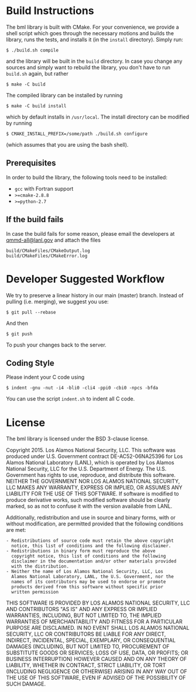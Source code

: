 # Build Instructions #

The bml library is built with CMake.  For your convenience, we provide
a shell script which goes through the necessary motions and builds the
library, runs the tests, and installs it (in the `install` directory).
Simply run:

    $ ./build.sh compile

and the library will be built in the `build` directory.  In case you
change any sources and simply want to rebuild the library, you don't
have to run `build.sh` again, but rather

    $ make -C build

The compiled library can be installed by running

    $ make -C build install

which by default installs in `/usr/local`.  The install directory can
be modified by running

    $ CMAKE_INSTALL_PREFIX=/some/path ./build.sh configure

(which assumes that you are using the bash shell).

## Prerequisites ##

In order to build the library, the following tools need to be installed:

  - `gcc` with Fortran support
  - `>=cmake-2.8.8`
  - `>=python-2.7`

## If the build fails ##

In case the build fails for some reason, please email the developers
at <qmmd-all@lanl.gov> and attach the files

    build/CMakeFiles/CMakeOutput.log
    build/CMakeFiles/CMakeError.log

# Developer Suggested Workflow #

We try to preserve a linear history in our main (master)
branch. Instead of pulling (i.e. merging), we suggest you use:

    $ git pull --rebase

And then

    $ git push

To push your changes back to the server.

## Coding Style ##

Please indent your C code using

    $ indent -gnu -nut -i4 -bli0 -cli4 -ppi0 -cbi0 -npcs -bfda

You can use the script `indent.sh` to indent all C code.

# License #

The bml library is licensed under the BSD 3-clause license.

Copyright 2015. Los Alamos National Security, LLC. This software was
produced under U.S. Government contract DE-AC52-06NA25396 for Los
Alamos National Laboratory (LANL), which is operated by Los Alamos
National Security, LLC for the U.S. Department of Energy. The
U.S. Government has rights to use, reproduce, and distribute this
software.  NEITHER THE GOVERNMENT NOR LOS ALAMOS NATIONAL SECURITY,
LLC MAKES ANY WARRANTY, EXPRESS OR IMPLIED, OR ASSUMES ANY LIABILITY
FOR THE USE OF THIS SOFTWARE.  If software is modified to produce
derivative works, such modified software should be clearly marked, so
as not to confuse it with the version available from LANL.

Additionally, redistribution and use in source and binary forms, with
or without modification, are permitted provided that the following
conditions are met:

    - Redistributions of source code must retain the above copyright
      notice, this list of conditions and the following disclaimer.
    - Redistributions in binary form must reproduce the above
      copyright notice, this list of conditions and the following
      disclaimer in the documentation and/or other materials provided
      with the distribution.
    - Neither the name of Los Alamos National Security, LLC, Los
      Alamos National Laboratory, LANL, the U.S. Government, nor the
      names of its contributors may be used to endorse or promote
      products derived from this software without specific prior
      written permission

THIS SOFTWARE IS PROVIDED BY LOS ALAMOS NATIONAL SECURITY, LLC AND
CONTRIBUTORS "AS IS" AND ANY EXPRESS OR IMPLIED WARRANTIES, INCLUDING,
BUT NOT LIMITED TO, THE IMPLIED WARRANTIES OF MERCHANTABILITY AND
FITNESS FOR A PARTICULAR PURPOSE ARE DISCLAIMED. IN NO EVENT SHALL LOS
ALAMOS NATIONAL SECURITY, LLC OR CONTRIBUTORS BE LIABLE FOR ANY
DIRECT, INDIRECT, INCIDENTAL, SPECIAL, EXEMPLARY, OR CONSEQUENTIAL
DAMAGES (INCLUDING, BUT NOT LIMITED TO, PROCUREMENT OF SUBSTITUTE
GOODS OR SERVICES; LOSS OF USE, DATA, OR PROFITS; OR BUSINESS
INTERRUPTION) HOWEVER CAUSED AND ON ANY THEORY OF LIABILITY, WHETHER
IN CONTRACT, STRICT LIABILITY, OR TORT (INCLUDING NEGLIGENCE OR
OTHERWISE) ARISING IN ANY WAY OUT OF THE USE OF THIS SOFTWARE, EVEN IF
ADVISED OF THE POSSIBILITY OF SUCH DAMAGE.
